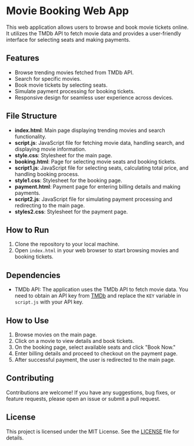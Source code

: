 # Movie Booking Web App

This web application allows users to browse and book movie tickets online. It utilizes the TMDb API to fetch movie data and provides a user-friendly interface for selecting seats and making payments.

## Features

- Browse trending movies fetched from TMDb API.
- Search for specific movies.
- Book movie tickets by selecting seats.
- Simulate payment processing for booking tickets.
- Responsive design for seamless user experience across devices.

## File Structure

- **index.html**: Main page displaying trending movies and search functionality.
- **script.js**: JavaScript file for fetching movie data, handling search, and displaying movie information.
- **style.css**: Stylesheet for the main page.
- **booking.html**: Page for selecting movie seats and booking tickets.
- **script1.js**: JavaScript file for selecting seats, calculating total price, and handling booking process.
- **style1.css**: Stylesheet for the booking page.
- **payment.html**: Payment page for entering billing details and making payments.
- **script2.js**: JavaScript file for simulating payment processing and redirecting to the main page.
- **styles2.css**: Stylesheet for the payment page.

## How to Run

1. Clone the repository to your local machine.
2. Open `index.html` in your web browser to start browsing movies and booking tickets.

## Dependencies

- TMDb API: The application uses the TMDb API to fetch movie data. You need to obtain an API key from [TMDb](https://www.themoviedb.org/documentation/api) and replace the `KEY` variable in `script.js` with your API key.

## How to Use

1. Browse movies on the main page.
2. Click on a movie to view details and book tickets.
3. On the booking page, select available seats and click "Book Now."
4. Enter billing details and proceed to checkout on the payment page.
5. After successful payment, the user is redirected to the main page.

## Contributing

Contributions are welcome! If you have any suggestions, bug fixes, or feature requests, please open an issue or submit a pull request.

## License

This project is licensed under the MIT License. See the [LICENSE](LICENSE) file for details.
